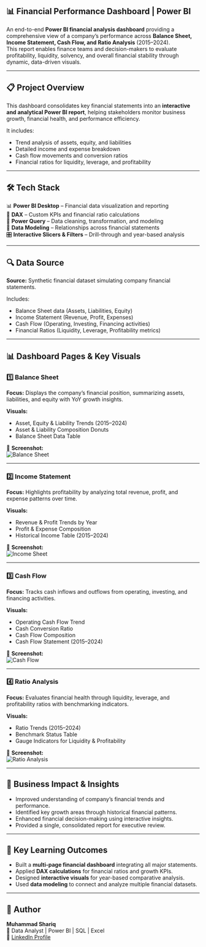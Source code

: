 ## 📊 Financial Performance Dashboard | Power BI  

An end-to-end **Power BI financial analysis dashboard** providing a comprehensive view of a company’s performance across **Balance Sheet, Income Statement, Cash Flow, and Ratio Analysis** (2015–2024).  
This report enables finance teams and decision-makers to evaluate profitability, liquidity, solvency, and overall financial stability through dynamic, data-driven visuals.

---

## 📋 Project Overview  

This dashboard consolidates key financial statements into an **interactive and analytical Power BI report**, helping stakeholders monitor business growth, financial health, and performance efficiency.  

It includes:  
- Trend analysis of assets, equity, and liabilities  
- Detailed income and expense breakdown  
- Cash flow movements and conversion ratios  
- Financial ratios for liquidity, leverage, and profitability  

---

## 🛠 Tech Stack  

📊 **Power BI Desktop** – Financial data visualization and reporting  
🧮 **DAX** – Custom KPIs and financial ratio calculations  
🔄 **Power Query** – Data cleaning, transformation, and modeling  
🔗 **Data Modeling** – Relationships across financial statements  
🎛️ **Interactive Slicers & Filters** – Drill-through and year-based analysis  

---

## 🔍 Data Source  

**Source:** Synthetic financial dataset simulating company financial statements.  

Includes:  
- Balance Sheet data (Assets, Liabilities, Equity)  
- Income Statement (Revenue, Profit, Expenses)  
- Cash Flow (Operating, Investing, Financing activities)  
- Financial Ratios (Liquidity, Leverage, Profitability metrics)  

---

## 📊 Dashboard Pages & Key Visuals  

### 1️⃣ Balance Sheet  
**Focus:** Displays the company’s financial position, summarizing assets, liabilities, and equity with YoY growth insights.  

**Visuals:**  
- Asset, Equity & Liability Trends (2015–2024)  
- Asset & Liability Composition Donuts  
- Balance Sheet Data Table  

📸 **Screenshot:**  
![Balance Sheet](Screenshots/Balance%20Sheet.png)

---

### 2️⃣ Income Statement  
**Focus:** Highlights profitability by analyzing total revenue, profit, and expense patterns over time.  

**Visuals:**  
- Revenue & Profit Trends by Year  
- Profit & Expense Composition  
- Historical Income Table (2015–2024)  

📸 **Screenshot:**  
![Income Sheet](Screenshots/Income%20Sheet.png)

---

### 3️⃣ Cash Flow  
**Focus:** Tracks cash inflows and outflows from operating, investing, and financing activities.  

**Visuals:**  
- Operating Cash Flow Trend  
- Cash Conversion Ratio  
- Cash Flow Composition  
- Cash Flow Statement (2015–2024)  

📸 **Screenshot:**  
![Cash Flow](Screenshots/Cashflow.png)

---

### 4️⃣ Ratio Analysis  
**Focus:** Evaluates financial health through liquidity, leverage, and profitability ratios with benchmarking indicators.  

**Visuals:**  
- Ratio Trends (2015–2024)  
- Benchmark Status Table  
- Gauge Indicators for Liquidity & Profitability  

📸 **Screenshot:**  
![Ratio Analysis](Screenshots/Ratio%20Analysis.png)

---

## 🚀 Business Impact & Insights  

- Improved understanding of company’s financial trends and performance.  
- Identified key growth areas through historical financial patterns.  
- Enhanced financial decision-making using interactive insights.  
- Provided a single, consolidated report for executive review.  

---

## 🎯 Key Learning Outcomes  

- Built a **multi-page financial dashboard** integrating all major statements.  
- Applied **DAX calculations** for financial ratios and growth KPIs.  
- Designed **interactive visuals** for year-based comparative analysis.  
- Used **data modeling** to connect and analyze multiple financial datasets.  

---

## 🧠 Author  

**Muhammad Shariq**  
📍 Data Analyst | Power BI | SQL | Excel  
🔗 [LinkedIn Profile](https://www.linkedin.com/in/muhammad-shariq-b82234372/)  
